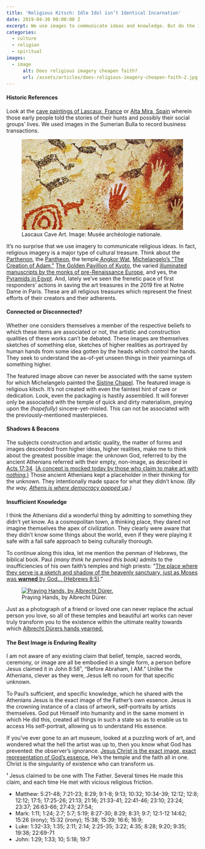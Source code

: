 ```yaml
---
title: 'Religious Kitsch: Idle Idol isn’t Identical Incarnation'
date: 2019-04-30 00:00:00 Z
excerpt: We use images to communicate ideas and knowledge. But do the images we use affect how the message is perceived?
categories:
  - culture
  - religion
  - spiritual
images:
  - image
      alt: Does religious imagery cheapen faith?
      url: /assets/articles/does-religious-imagery-cheapen-faith-2.jpg
---
```

#### Historic References

Look at the <a href="http://www.huffingtonpost.com/2010/09/12/inside-lascaux-the-versai_n_712645.html" target="_blank">cave paintings of Lascaux, France</a> or <a href="http://en.wikipedia.org/wiki/Cave_painting" target="_blank">Alta Mira, Spain</a> wherein those early people told the stories of their hunts and possibly their social groups’ lives. We used images in the Sumerian Bulla to record business transactions. 

<figure>
<img class="img-fluid shadow-small mb-2" src="/assets/articles/lascaux-cave-art.jpg" alt="Lascaux Cave Art: Musée archéologie nationale.">
<figcaption>Lascaux Cave Art. Image: Musée archéologie nationale.</figcaption>
</figure>

It’s no surprise that we use imagery to communicate religious ideas. In fact, religious imagery is a major type of cultural treasure. Think about the <a href="http://www.ancient-greece.org/architecture/parthenon.html" target="_blank">Parthenon</a>, the <a href="http://www.italyguides.it/us/roma/pantheon.htm" target="_blank">Pantheon</a>, the temple<a href="http://en.wikipedia.org/wiki/File:Angkor_Wat.jpg" target="_blank"> Angkor Wat</a>, <a href="http://www.google.com/images?q=Michelangelo's+The+Creation+of+Adam+site:.edu&hl=en&lr=&safe=active&prmd=ivns&source=lnms&tbs=isch:1&ei=8_IgTYSJIcLflge--YnSCw&sa=X&oi=mode_link&ct=mode&ved=0CAsQ_AU&biw=1046&bih=1234" target="_blank">Michelangelo’s "The Creation of Adam,"</a>  <a href="http://www.google.com/images?q=golden+pavilion+temple&oe=utf-8&um=1&ie=UTF-8&source=og&sa=N&hl=en&tab=wi&biw=1046&bih=1234" target="_blank">The Golden Pavillion of Kyoto</a>, the varied <a href="http://www.google.com/images?q=illuminated+manuscript&oe=utf-8&um=1&ie=UTF-8&source=og&sa=N&hl=en&tab=wi&biw=1046&bih=1234" target="_blank">illuminated manuscripts by the monks of pre-Renaissance Europe,</a> and yes, the <a href="http://www.google.com/images?q=pyramids+of+giza&oe=utf-8&um=1&ie=UTF-8&source=og&sa=N&hl=en&tab=wi&biw=1046&bih=1234" target="_blank">Pyramids in Egypt</a>. And, lately we’ve seen the frenetic pace of first responders’ actions in saving the art treasures in the 2019 fire at Notre Dame in Paris. These are all religious treasures which represent the finest efforts of their creators and their adherents. 

#### Connected or Disconnected?

Whether one considers themselves a member of the respective beliefs to which these items are associated or not, the artistic and construction qualities of these works can’t be debated. These images are themselves sketches of something else, sketches of higher realities as portrayed by human hands from some idea gotten by the heads which control the hands. They seek to understand the as-of-yet unseen things in their yearnings of something higher.

The featured image above can never be associated with the same system for which Michelangelo painted the <a href="http://www.google.com/images?q=sistine+chapel&hl=en&safe=active&prmd=ivnsb&source=lnms&tbs=isch:1&ei=GvggTdeEC8Oblgfl0M3HCw&sa=X&oi=mode_link&ct=mode&ved=0CA4Q_AU&biw=1046&bih=1234" target="_blank">Sistine Chapel</a>. The featured image is religious kitsch. It’s not created with even the faintest hint of care or dedication. Look, even the packaging is hastily assembled. It will forever only be associated with the temple of quick and dirty materialism, preying upon the _(hopefully)_ sincere-yet-misled. This can not be associated with the previously-mentioned masterpieces.

#### Shadows &amp; Beacons

The subjects construction and artistic quality, the matter of forms and images descended from higher ideas, higher realities, make me to think about the greatest possible image: the unknown God, referred to by the ancient Athenians referred with their empty, non-image, as described in <a href="http://net.bible.org/bible.php?book=Act&chapter=17#n36" target="_blank">Acts 17:34</a>. <a href="http://www.independent.co.uk/news/uk/this-britain/the-ultimate-modern-art-installation-an-empty-gallery-421296.html" targte="_blank">(A concept is mocked today by those who claim to make art with <i>nothing.</i>)</a> Those ancient Athenians kept a placeholder in their thinking for the unknown. They intentionally made space for what they didn’t know. _(By the way, <a href="https://www.ancient.eu/Athenian_Democracy/" title="Athens is the birthplace of democracy" target="_blank">Athens is where democracy popped up</a>.)_

#### Insufficient Knowledge

I think the Athenians did a wonderful thing by admitting to something they didn’t yet know. As a cosmopolitan town, a thinking place, they dared not imagine themselves the apex of civilization. They clearly were aware that they didn’t know some things about the world, even if they were playing it safe with a fail safe approach to being culturally thorough.

To continue along this idea, let me mention the penman of Hebrews, the biblical book. Paul _(many think he penned this book)_ admits to the insufficiencies of his own faith’s temples and high priests: "<a href="http://net.bible.org/bible.php?book=Heb&chapter=8#n1" target="_blank">The place where they serve is a sketch and shadow of the heavenly sanctuary, just as Moses was <strong>warned</strong> by God... (Hebrews 8:5)</a>." 

<figure>
<a href="" title="Praying Hands by Albrecht Dürer" target="_blank"><img class="img-fluid shadow-small mb-2" src="https://upload.wikimedia.org/wikipedia/commons/6/63/Albrecht_Dürer_-_Praying_Hands%2C_1508_-_Google_Art_Project.jpg" alt="Praying Hands, by Albrecht Dürer."></a>
<figcaption>Praying Hands, by Albrecht Dürer.</figcaption>
</figure>


Just as a photograph of a friend or loved one can never replace the actual person you love, so all of these temples and beautiful art works can never truly transform you to the existence within the ultimate reality towards which  <a href="http://en.wikipedia.org/wiki/File:Duerer-Prayer.jpg" target="_blank" title="Albrecht Durer, Praying Hands.">Albrecht Dürers hands yearned.</a> 

#### The Best Image is Enduring Reality

I am not aware of any existing claim that belief, temple, sacred words, ceremony, or image are all be embodied in a single form, a person before Jesus claimed it in John 8:58&sup1;, “Before Abraham, I AM.” Unlike the Athenians, clever as they were, Jesus left no room for that specific unknown. 

To Paul’s sufficient, and specific knowledge, which he shared with the Athenians Jesus is the exact image of the Father’s own essence. Jesus is the crowning instance of a class of artwork, self-portraits by artists themselves. God put Himself into humanity and in the same moment in which He did this, created all things in such a state so as to enable us to access His self-portrait, allowing us to understand His essence. 

If you’ve ever gone to an art museum, looked at a puzzling work of art, and wondered what the hell the artist was up to, then you know what God has prevented: the observer’s ignorance. <a href="http://net.bible.org/bible.php?book=Heb&chapter=1#n5" target="_blank" title="Bible verse for Jesus Christ being the Image of God.">Jesus Christ is the exact image, exact representation of God’s essence.</a> He’s the temple and the faith all in one. Christ is the singularity of existence who can transform us.

&sup1; Jesus claimed to be one with The Father. Several times He made this claim, and each time He met with vicious religious friction.

- Matthew: 5:21-48; 7:21-23; 8:29; 9:1-8; 9:13; 10:32; 10:34-39; 12:12; 12:8; 12:12; 17:5; 17:25-26; 21:13; 21:16; 21:33-41; 22:41-46; 23:10; 23:24; 23:37; 26:63-66;  27:43; 27:54; 
- Mark: 1:11; 1:24; 2:7; 5:7; 5:19; 8:27-30; 8:29; 8:31; 9:7; 12:1-12 14:62; 15:26 (irony); 15:32 (irony); 15:38; 15:39; 16:6; 16:9; 
- Luke: 1:32-33; 1:35; 2:11; 2:14; 2:25-35; 3:22; 4:35; 8:28; 9:20; 9:35; 19:38; 22:69-71
- John: 1:29; 1:33; 10; 5:18; 19:7
